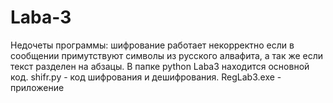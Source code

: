 # Laba-3
Недочеты программы: 
шифрование работает некорректно если в сообщении примутствуют символы из русского алвафита, а так же если текст разделен на абзацы. 
В папке python Laba3 находится основной код.
shifr.py - код шифрования и дешифрования.
RegLab3.exe - приложение
